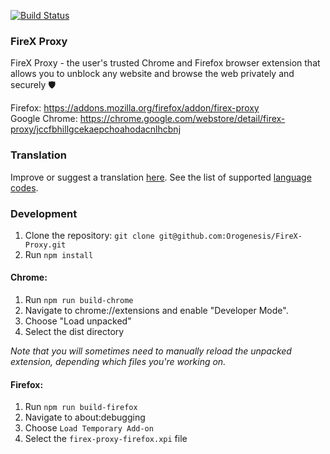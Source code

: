 [![Build Status](https://travis-ci.org/Orogenesis/FireX-Proxy.svg?branch=master)](https://travis-ci.org/Orogenesis/FireX-Proxy)

### FireX Proxy
FireX Proxy - the user's trusted Chrome and Firefox browser extension that allows you to unblock any website and browse the web privately and securely 🛡️

Firefox: https://addons.mozilla.org/firefox/addon/firex-proxy  
Google Chrome: https://chrome.google.com/webstore/detail/firex-proxy/jccfbhillgcekaepchoahodacnlhcbnj  

### Translation

Improve or suggest a translation [here](https://github.com/Orogenesis/FireX-Proxy/tree/master/_locales). See the list of supported [language codes](https://developer.chrome.com/webstore/i18n#localeTable).

### Development

1. Clone the repository: `git clone git@github.com:Orogenesis/FireX-Proxy.git`
2. Run `npm install`

#### Chrome:
1. Run `npm run build-chrome`
2. Navigate to chrome://extensions and enable "Developer Mode".
3. Choose "Load unpacked"
4. Select the dist directory

*Note that you will sometimes need to manually reload the unpacked extension, depending which files you're working on.*

#### Firefox:
1. Run `npm run build-firefox`
2. Navigate to about:debugging
3. Choose `Load Temporary Add-on`
4. Select the `firex-proxy-firefox.xpi` file
